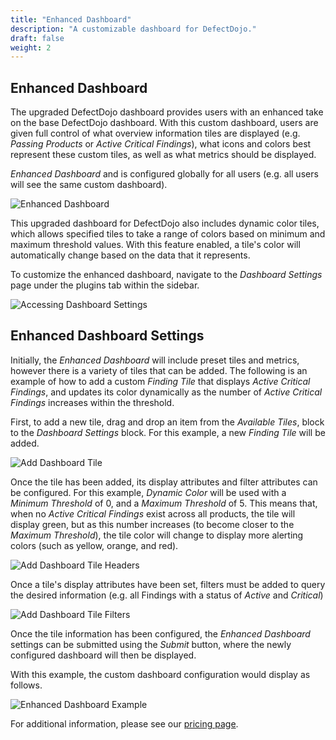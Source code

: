```yaml
---
title: "Enhanced Dashboard"
description: "A customizable dashboard for DefectDojo."
draft: false
weight: 2
---
```


## Enhanced Dashboard

The upgraded DefectDojo dashboard provides users with an enhanced take on the base DefectDojo dashboard. With this custom dashboard, users are given full control of what overview information tiles are displayed (e.g. _Passing Products_ or _Active Critical Findings_), what icons and colors best represent these custom tiles, as well as what metrics should be displayed.

_Enhanced Dashboard_ and is configured globally for all users (e.g. all users will see the same custom dashboard).

![Enhanced Dashboard](../../../images/dashboard/dd-dashboard.png)

This upgraded dashboard for DefectDojo also includes dynamic color tiles, which allows specified tiles to take a range of colors based on minimum and maximum threshold values. With this feature enabled, a tile's color will automatically change based on the data that it represents.

To customize the enhanced dashboard, navigate to the _Dashboard Settings_ page under the plugins tab within the sidebar.

![Accessing Dashboard Settings](../../../images/dashboard/nav-dd.png)

## Enhanced Dashboard Settings

Initially, the _Enhanced Dashboard_ will include preset tiles and metrics, however there is a variety of tiles that can be added. The following is an example of how to add a custom _Finding Tile_ that displays _Active Critical Findings_, and updates its color dynamically as the number of _Active Critical Findings_ increases within the threshold.

First, to add a new tile, drag and drop an item from the _Available Tiles_, block to the _Dashboard Settings_ block. For this example, a new _Finding Tile_ will be added.

![Add Dashboard Tile](../../../images/dashboard/dd-add-tile.png)

Once the tile has been added, its display attributes and filter attributes can be configured. For this example, _Dynamic Color_ will be used with a _Minimum Threshold_ of 0, and a _Maximum Threshold_ of 5. This means that, when no _Active Critical Findings_ exist across all products, the tile will display green, but as this number increases (to become closer to the _Maximum Threshold_), the tile color will change to display more alerting colors (such as yellow, orange, and red).

![Add Dashboard Tile Headers](../../../images/dashboard/dd-tile-headers.png)

Once a tile's display attributes have been set, filters must be added to query the desired information (e.g. all Findings with a status of _Active_ and _Critical_)

![Add Dashboard Tile Filters](../../../images/dashboard/dd-tile-filters.png)

Once the tile information has been configured, the _Enhanced Dashboard_ settings can be submitted using the _Submit_ button, where the newly configured dashboard will then be displayed.

With this example, the custom dashboard configuration would display as follows.

![Enhanced Dashboard Example](../../../images/dashboard/dd-single-tile.png)

For additional information, please see our [pricing page](https://www.defectdojo.com/pricing).